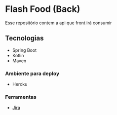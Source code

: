 # Flash Food (Back)

Esse repositório contem a api que front irá consumir 

## Tecnologias 

- Spring Boot 
- Kotlin
- Maven

### Ambiente para deploy 

- Heroku


### Ferramentas 

- [Jira](https://narbas.atlassian.net/jira/software/projects/FF/boards/1)

